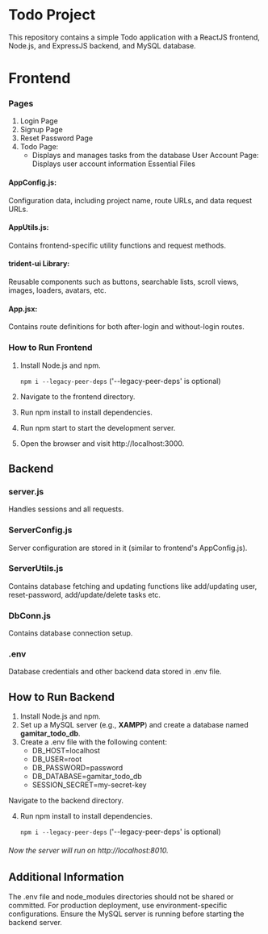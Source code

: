 # Todo Project

This repository contains a simple Todo application with a ReactJS frontend, Node.js, and ExpressJS backend, and MySQL database.

# Frontend

### Pages

1. Login Page
2. Signup Page
3. Reset Password Page
4. Todo Page:
    - Displays and manages tasks from the database
      User Account Page: Displays user account information
      Essential Files

#### AppConfig.js:

Configuration data, including project name, route URLs, and data request URLs.

#### AppUtils.js:

Contains frontend-specific utility functions and request methods.

#### trident-ui Library:

Reusable components such as buttons, searchable lists, scroll views, images, loaders, avatars, etc.

#### App.jsx:

Contains route definitions for both after-login and without-login routes.

### How to Run Frontend

1. Install Node.js and npm.

   `npm i --legacy-peer-deps` ('--legacy-peer-deps' is optional)
2. Navigate to the frontend directory.
3. Run npm install to install dependencies.
4. Run npm start to start the development server.
5. Open the browser and visit http://localhost:3000.

## Backend

### server.js

Handles sessions and all requests.

### ServerConfig.js

Server configuration are stored in it (similar to frontend's AppConfig.js).

### ServerUtils.js

Contains database fetching and updating functions like add/updating user, reset-password, add/update/delete tasks etc.

### DbConn.js

Contains database connection setup.

### .env

Database credentials and other backend data stored in .env file.

## How to Run Backend

1. Install Node.js and npm.
2. Set up a MySQL server (e.g., **XAMPP**) and create a database named **gamitar_todo_db**.
3. Create a .env file with the following content:
    - DB_HOST=localhost
    - DB_USER=root
    - DB_PASSWORD=password
    - DB_DATABASE=gamitar_todo_db
    - SESSION_SECRET=my-secret-key

Navigate to the backend directory.

4. Run npm install to install dependencies.

   `npm i --legacy-peer-deps` ('--legacy-peer-deps' is optional)

###### Now the server will run on http://localhost:8010.

## Additional Information

The .env file and node_modules directories should not be shared or committed.
For production deployment, use environment-specific configurations.
Ensure the MySQL server is running before starting the backend server.
